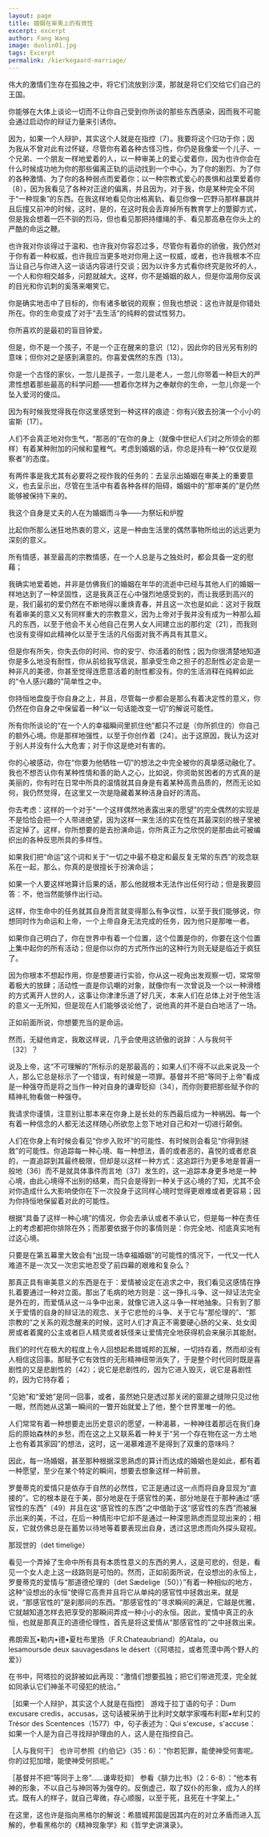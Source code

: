 ```yaml
---
layout: page
title: 婚姻在审美上的有效性
excerpt: excerpt
author: Fang Wang
image: duolin01.jpg
tags: Excerpt
permalink: /kierkegaard-marriage/
---
```


伟大的激情们生存在孤独之中，将它们流放到沙漠，那就是将它们交给它们自己的王国。

你能够在大体上谈论一切而不让你自己受到你所谈的那些东西感染，因而我不可能会通过启动你的辩证力量来引诱你。

因为，如果一个人辩护，其实这个人就是在指控〔7〕。我要将这个归功于你；因为我从不曾对此有过怀疑，尽管你有着各种古怪习性，你仍是我像爱一个儿子、一个兄弟、一个朋友一样地爱着的人，以一种审美上的爱心爱着你，因为也许你会在什么时候成功地为你的那些偏离正轨的运动找到一个中心，为了你的剧烈、为了你的各种激情、为了你的各种弱点而爱着你；以一种宗教式爱心的畏惧和战栗爱着你〔8〕，因为我看见了各种对正途的偏离，并且因为，对于我，你是某种完全不同于“一种现象”的东西。在我这样地看见你出格离轨、看见你像一匹野马那样暴跳并且后撞又前冲的时候，这时，是的，在这时我会丢弃掉所有教育学上的蹩脚方式，但是我会想着一匹不驯的烈马，但也看见那把持缰绳的手、看见那高悬在你头上的严酷的命运之鞭。

也许我对你谈得过于温和、也许我对你容忍过多，尽管你有着你的骄傲，我仍然对于你有着一种权威，也许我应当更多地对你用上这一权威，或者，也许我根本不应当让自己与你进入这一谈话内容进行交谈；因为以许多方式看你终究是败坏的人，一个人和你相交越多，问题就越大。这样，你不是婚姻的敌人，但是你滥用你反讽的目光和你讥刺的奚落来嘲笑它。

你是确实地击中了目标的，你有诸多敏锐的观察；但我也想说：这也许就是你错处所在。你的生命变成了对于“去生活”的纯粹的尝试性努力。

你所喜欢的是最初的盲目钟爱。

但是，你不是一个孩子，不是一个正在醒来的意识〔12〕，因此你的目光另有别的意味；但你对之是感到满意的。你喜爱偶然的东西〔13〕。

你是一个古怪的家伙，一忽儿是孩子，一忽儿是老人，一忽儿你带着一种巨大的严肃性想着那些最高的科学问题——想着你怎样为之奉献你的生命，一忽儿你是一个坠入爱河的傻瓜。

因为有时候我觉得我在你这里感觉到一种这样的痕迹：你有兴致去扮演一个小小的宙斯〔17〕。

人们不会真正地对你生气，“那恶的”在你的身上（就像中世纪人们对之所领会的那样）有着某种附加的问候和童稚气。考虑到婚姻的话，你总是持有一种“仅仅是观察者”的态度。

有两件事是我尤其有必要将之视作我的任务的：去呈示出婚姻在审美上的重要意义，也去呈示出，尽管在生活中有着各种各样的阻碍，婚姻中的“那审美的”是仍然能够被保持下来的。

我这个自身是丈夫的人在为婚姻而斗争——为祭坛和炉膛

比起你所那么迷狂地热衷的意义，这是一种由生活里的偶然事物所给出的远远更为深刻的意义。

所有情感，甚至最高的宗教情感，在一个人总是与之独处时，都会具备一定的慰藉；

我确实地爱着她，并非是仿佛我们的婚姻在年华的流逝中已经与其他人们的婚姻一样地达到了一种坚固性，这是我真正在心中强烈地感受到的，而让我感到高兴的是，我们最初的爱仍然在不断地得以重焕青春，并且这一次也是如此：这对于我既有着审美的意义又有同样重大的宗教意义，因为上帝对于我并没有成为一种那么超凡的东西，以至于他会不关心他自己在男人女人间建立出的那约定〔21〕，而我则也没有变得如此精神化以至于生活的凡俗面对我不再具有其意义。

但是你有所失，你失去你的时间、你的安宁、你活着的耐性；因为你很清楚地知道你是多么地没有耐性，你从前给我写信说，那承受生命之担子的忍耐性必定会是一种非凡的美德，你甚至觉得连愿意活着的耐性都没有。你的生活消释在纯粹如此的“令人感兴趣的”简单性之中。

你持恒地盘旋于你自身之上，并且，尽管每一步都会是那么有着决定性的意义，你仍然在你自身之中保留着一种“以一句话能改变一切”的解说可能性。

所有你所谈论的“在一个人的幸福瞬间里抓住他”都只不过是（你所抓住的）你自己的额外心境。你是那样地强性，以至于你创作着〔24〕。出于这原因，我认为这对于别人并没有什么大危害；对于你这是绝对有害的。

你的心被感动，你在“你要为他牺牲一切”的想法之中完全被你的真挚感动融化了。我也不想否认你有某种性情和善的助人之心，比如说，你资助贫困者的方式真的是美丽的，你有时在日常中所具的温情就其自身是有着某种高贵品质的，然而无论如何，我仍然觉得，在这里又一次是隐藏着某种洁身自好的清高。

你去考虑：这样的一个对于“一个这样偶然地表露出来的愿望”的完全偶然的实现是不是恰恰会把一个人带进绝望，因为这样一来生活的实在性在其最深刻的根子里被否定掉了。这样，你所想要的是去扮演命运，你所真正为之欣悦的是那由此可被编织出的各种反思所具的多样性。

如果我们把“命运”这个词和关于“一切之中最不稳定和最反复无常的东西”的观念联系在一起，那么，你真的是很擅长于扮演命运；

如果一个人要这样地算计后果的话，那么他就根本无法作出任何行动；但是我要回答：不，他当然能够作出行动。

这样，你生命中的任务就其自身而言就变得那么有争议性，以至于我们能够说，你想同时作为命运和上帝，一个上帝自身无法完成的任务，因为他只是那唯一者。

如果你自己明白了，你在世界中有着一个位置，这个位置是你的，你要在这个位置上集中起你的所有活动；但是你以你的方式所作出的这种行为则无疑是临近于疯狂了。

因为你根本不想起作用，你是想要进行实验，你从这一视角出发观察一切，常常带着极大的放肆；活动性一直是你讥嘲的对象，就像你有一次曾说及一个以一种滑稽的方式离开人世的人，这事让你津津乐道了好几天，本来人们在总体上对于他生活的意义一无所知，但是现在人们能够谈论他了，说他真的并不是白白地活了一场。

正如前面所说，你想要充当的是命运。

然而，无疑他肯定，我敢这样说，几乎会使用这骄傲的说辞：人与我何干〔32〕？

说及上帝，这“不可理解的”所标示的是那最高的；如果人们不得不以此来说及一个人，那么它总是标示了一个错误，有时候是一项罪。基督并不把“等同于上帝”看成是一种强夺而是将之当作一种对自身的谦卑贬抑〔34〕，而你则要把那些赋予你的精神礼物看做一种强夺。

我请求你谨慎，注意别让那本来在你身上是长处的东西最后成为一种祸因。每一个有着一种信念的人都无法这样随心所欲忽上忽下地对自己和对一切进行颠倒。

人们在你身上有时候会看见“你步入败坏”的可能性、有时候则会看见“你得到拯救”的可能性。你追踪每一种心境、每一种想法，善的或者恶的，喜悦的或者悲哀的，一直追踪到其最终极限，但却是以这样一种方式：这追踪行为更多地是普遍一般地〔36〕而不是就具体事件而言地〔37〕发生的，这一追踪本身更多地是一种心境，由此心境得不出别的结果，而只会是得到一种关于这心境的了知，尤其不会对你造成什么大影响使你在下一次投身于这同样心境时觉得更艰难或者更容易；因为你持恒地保留着对此的可能性。

根据“具备了这样一种心境”的情况，你会去承认或者不承认它，但是每一种在责任上的考虑都把你排除在外；而那要依据于你的事情则是：你完全地、彻底真实地有过这心境。

只要是在第五幕里大致会有“出现一场幸福婚姻”的可能性的情况下，一代又一代人难道不是一次又一次忠实地忍受了前四幕的艰难和复杂么？

那真正具有审美意义的东西是在于：爱情被设定在追求之中，我们看见这感情在挣扎着要通过一种对立面。那出了毛病的地方则是：这一挣扎斗争、这一辩证法完全是外在的，而爱情从这一斗争中出来，就像它进入这斗争一样地抽象。只有到了那关于爱情的自身的辩证法的观念、关于它悲怆的斗争、关于它与“那伦理的”、“那宗教的”之关系的观念醒来的时候，这时人们才真正不需要硬心肠的父亲、处女闺房或者着魔的公主或者巨人精灵或者妖怪来让爱情完全地获得机会来展示其能耐。

我们的时代在极大的程度上令人回想起希腊城邦的瓦解，一切持存着，然而却没有人相信这回事。那赋予它有效性的无形精神纽带消失了，于是整个时代同时既是喜剧性的又是悲剧性的〔42〕；说它是悲剧性的，因为它进入毁灭，说它是喜剧性的，因为它持存着；

“见她”和“爱她”是同一回事，或者，虽然她只是透过那关闭的窗扉之缝隙只见过他一眼，然而她从这第一瞬间的一瞥开始就爱上了他，整个世界里唯一的他。

人们常常有着一种想要走出历史意识的愿望，一种渴慕，一种神往着那远在我们身后的原始森林的乡愁，而在这之上又联系着一种关于“另一个存在物在这一方土地上也有着其家园”的想法，这时，这一渴慕难道不是得到了双重的意味吗？

因此，每一场婚姻，甚至那种根据深思熟虑的算计而达成的婚姻也是如此，都有着一种愿望，至少在某个特定的瞬间，想要去想象这样一种前景。

罗曼蒂克的爱情只是依存于自然的必然性，它正是通过这一点而将自身显现为“直接的”。它的根本是在于美，部分地是在于感官性的美，部分地是在于那种通过“感官性的东西”〔49〕并且在这“感官性的东西”之中借助于这“感官性的东西”而被展示出来的美，不过，在后一种情形中它却不是通过一种深思熟虑而显现出来的；相反，它就仿佛总是在蓄势以待地等着要表现出自身，透过这思虑而向外探头窥视。

那现世的（det timelige）

看见一个弄掉了生命中所有具有本质性意义的东西的男人，这是可悲的，但是，看见一个女人走上这一歧路则是可怕的。然而，正如前面所说，在设想出的永恒上，罗曼蒂克的爱情与“那道德伦理的（det Sædelige〔50〕）”有着一种相似的地方，这种“设想出的永恒”使得它高贵并且将它从单纯的感官性中拯救出来。就是说，“那感官性的”是刹那间的东西。“那感官性的”寻求瞬间的满足，它越是优雅，它就越知道怎样去把享受的那瞬间弄成一种小小的永恒。因此，爱情中真正的永恒，也就是那真正的道德伦理性，首先是将这爱情从“那感官性的”之中拯救出来。

弗朗索瓦•勒内•德•夏杜布里扬（F.R.Chateaubriand）的Atala，ou lesamoursde deux sauvagesdans le désert（《阿塔拉，或者荒漠中两个野人的爱》）

在书中，阿塔拉的说辞被如此再现：“激情们想要孤独；把它们带进荒漠，完全就如同承认它们神圣不可侵犯的统治。”

［如果一个人辩护，其实这个人就是在指控］ 游戏于拉丁语的句子：Dum excusare credis，accusas，这句话被采纳于比利时文献学家嘎布利耶•牟利艾的Trésor des Scentences（1577）中，句子表述为：Qui s'excuse，s'accuse：如果一个人是为自己寻找辩护理由的人，这人是在指控自己。

［人与我何干］ 也许可参照《约伯记》（35：6）：“你若犯罪，能使神受何害呢。你的过犯加增，能使神受何损呢。”

［基督并不把“等同于上帝”……谦卑贬抑］ 参看《腓力比书》（2：6-8）：“他本有神的形象，不以自己与神同等为强夺的。反倒虚己，取了奴仆的形象，成为人的样式。既有人的样子，就自己卑微，存心顺服，以至于死，且死在十字架上。”

在这里，这也许是指向黑格尔的解说：希腊城邦国是因其内在的对立矛盾而进入瓦解的，参看黑格尔的《精神现象学》和《哲学史讲演录》。
